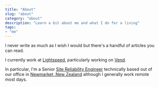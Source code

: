 ```yaml
---
title: "About"
slug: "about"
category: "about"
description: "Learn a bit about me and what I do for a living"
tags:
- "me"
---
```


I never write as much as I wish I would but there's a handful of articles you can read.

I currently work at [Lightspeed](https://www.lightspeedhq.com/), particularly working on [Vend](https://www.vendhq.com/nz/).

In particular, I'm a Senior [Site Reliability Engineer](https://en.wikipedia.org/wiki/Site_Reliability_Engineering) technically based out of our office in [Newmarket, New Zealand](https://en.wikipedia.org/wiki/Newmarket,_New_Zealand) although I generally work remote most days.
